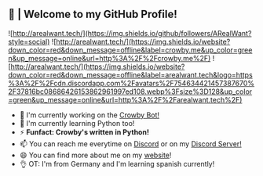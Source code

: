 ## 🎍 | Welcome to my GitHub Profile!
![http://arealwant.tech/](https://img.shields.io/github/followers/ARealWant?style=social) 
![http://arealwant.tech/](https://img.shields.io/website?down_color=red&down_message=offline&label=crowby.me&up_color=green&up_message=online&url=http%3A%2F%2Fcrowby.me%2F) 
![http://arealwant.tech/](https://img.shields.io/website?down_color=red&down_message=offline&label=arealwant.tech&logo=https%3A%2F%2Fcdn.discordapp.com%2Favatars%2F754634421457387670%2F37816bc08686426153862961997ed108.webp%3Fsize%3D128&up_color=green&up_message=online&url=http%3A%2F%2Farealwant.tech%2F)

- 🔭 I'm currently working on the [Crowby Bot!](https://crowby.me/)
- 🌱 I'm currently learning Python too!
- ⚡ **Funfact: Crowby's written in Python!**
- 📫 You can reach me everytime on [Discord](https://discord.com/users/754634421457387670) or on my [Discord Server!](https://discord.com/invite/MzbK3kb)
- 😄 You can find more about me on my [website](https://arealwant.tech/)!
- 👌 OT: I'm from Germany and I'm learning spanish currently!
